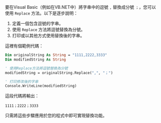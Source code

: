 要在Visual Basic（例如在VB.NET中）將字串中的逗號 `,` 替換成分號 `；`，您可以使用 `Replace` 方法。以下是逐步說明：

1. 定義一個包含逗號的字串。
2. 使用 `Replace` 方法將逗號替換為分號。
3. 打印或以其他方式使用替換後的字串。

這裡有個範例代碼：

```vb
Dim originalString As String = "1111,2222,3333"
Dim modifiedString As String

' 使用Replace方法將逗號替換為分號
modifiedString = originalString.Replace(",", "；")

' 打印修改後的字串
Console.WriteLine(modifiedString)
```

這段代碼將輸出：

```
1111；2222；3333
```

只需將這些步驟應用於您的程式中即可實現替換功能。